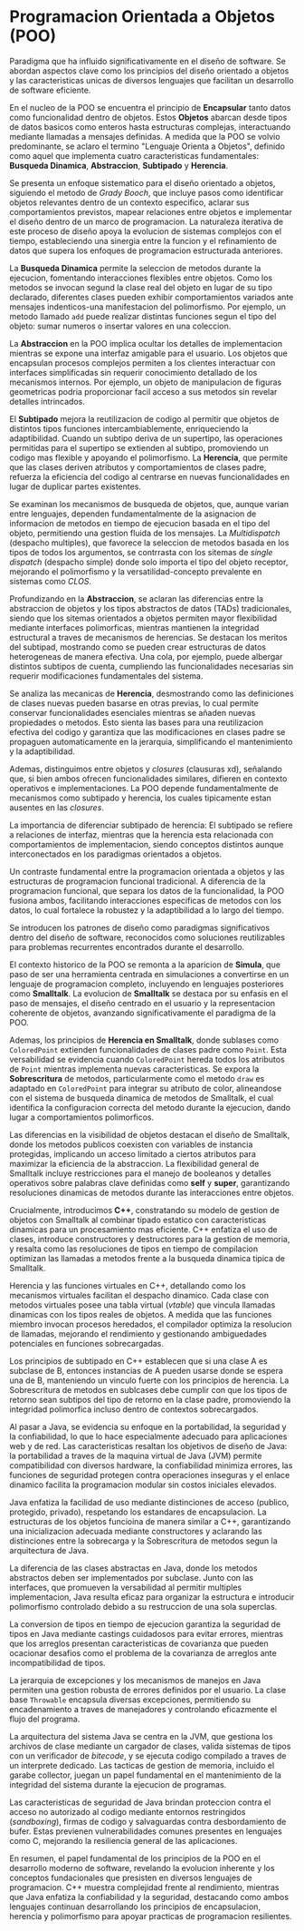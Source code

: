 # Programacion Orientada a Objetos (POO)

Paradigma que ha influido significativamente en el diseño de software. Se abordan aspectos clave como los principios del diseño orientado a objetos y las caracteristicas unicas de diversos lenguajes que facilitan un desarrollo de software eficiente.

En el nucleo de la POO se encuentra el principio de **Encapsular** tanto datos como funcionalidad dentro de objetos. Estos **Objetos** abarcan desde tipos de datos basicos como enteros hasta estructuras complejas, interactuando mediante llamadas a mensajes definidas. A medida que la POO se volvio predominante, se aclaro el termino "Lenguaje Orienta a Objetos", definido como aquel que implementa cuatro caracteristicas fundamentales: **Busqueda Dinamica**, **Abstraccion**, **Subtipado** y **Herencia**.

Se presenta un enfoque sistematico para el diseño orientado a objetos, siguiendo el metodo de *Grady Booch*,  que incluye pasos como identificar objetos relevantes dentro de un contexto especifico, aclarar sus comportamientos previstos, mapear relaciones entre objetos e implementar el diseño dentro de un marco de programacion. La naturaleza iterativa de este proceso de diseño apoya la evolucion de sistemas complejos con el tiempo, estableciendo una sinergia entre la funcion y el refinamiento de datos que supera los enfoques de programacion estructurada anteriores.

La **Busqueda Dinamica** permite la seleccion de metodos durante la ejecucion, fomentando interacciones flexibles entre objetos. Como los metodos se invocan segund la clase real del objeto en lugar de su tipo declarado, diferentes clases pueden exhibir comportamientos variados ante mensajes indenticos-una manifestacion del polimorfismo. Por ejemplo, un metodo llamado `add` puede realizar distintas funciones segun el tipo del objeto: sumar numeros o insertar valores en una coleccion.

La **Abstraccion** en la POO implica ocultar los detalles de implementacion mientras se expone una interfaz amigable para el usuario. Los objetos que encapsulan procesos complejos permiten a los clientes interactuar con interfaces simplificadas sin requerir conocimiento detallado de los mecanismos internos. Por ejemplo, un objeto de manipulacion de figuras geometricas podria proporcionar facil acceso a sus metodos sin revelar detalles intrincados.

El **Subtipado** mejora la reutilizacion de codigo al permitir que objetos de distintos tipos funciones intercambiablemente, enriqueciendo la adaptibilidad. Cuando un subtipo deriva de un supertipo, las operaciones permitidas para el supertipo se extienden al subtipo, promoviendo un codigo mas flexible y apoyando el polimorfismo. La **Herencia**, que permite que las clases deriven atributos y comportamientos de clases padre, refuerza la eficiencia del codigo al centrarse en nuevas funcionalidades en lugar de duplicar partes existentes.

Se examinan los mecanismos de busqueda de objetos, que, aunque varian entre lenguajes, dependen fundamentalmente de la asignacion de informacion de metodos en tiempo de ejecucion basada en el tipo del objeto, permitiendo una gestion fluida de los mensajes. La *Multidispatch* (despacho multiples), que favorece la seleccion de metodos basada en los tipos de todos los argumentos, se contrrasta con los sitemas de *single dispatch* (despacho simple) donde solo importa el tipo del objeto receptor, mejorando el polimorfismo y la versatilidad-concepto prevalente en sistemas como *CLOS*.

Profundizando en la **Abstraccion**, se aclaran las diferencias entre la abstraccion de objetos y los tipos abstractos de datos (TADs) tradicionales, siendo que los sitemas orientados a objetos permiten mayor flexibilidad mediante interfaces polimorficas, mientras mantienen la integridad estructural a traves de mecanismos de herencias. Se destacan los meritos del subtipad, mostrando como se pueden crear estructuras de datos heterogeneas de manera efectiva. Una cola, por ejemplo, puede albergar distintos subtipos de cuenta, cumpliendo las funcionalidades necesarias sin requerir modificaciones fundamentales del sistema.

Se analiza las mecanicas de **Herencia**, desmostrando como las definiciones de clases nuevas pueden basarse en otras previas, lo cual permite conservar funcionalidades esenciales mientras se añaden nuevas propiedades o metodos. Esto sienta las bases para una reutilizacion efectiva del codigo y garantiza que las modificaciones en clases padre se propaguen automaticamente en la jerarquia, simplificando el mantenimiento y la adaptibilidad.

Ademas, distinguimos entre objetos y *closures* (clausuras xd), señalando que, si bien ambos ofrecen funcionalidades similares, difieren en contexto operativos e implementaciones. La POO depende fundamentalmente de mecanismos como subtipado y herencia, los cuales tipicamente estan ausentes en las *closures*.

La importancia de diferenciar subtipado de herencia: El subtipado se refiere a relaciones de interfaz, mientras que la herencia esta relacionada con comportamientos de implementacion, siendo conceptos distintos aunque interconectados en los paradigmas orientados a objetos.

Un contraste fundamental entre la programacion orientada a objetos y las estructuras de programacion funcional tradicional. A diferencia de la programacion funcional, que separa los datos de la funcionalidad, la POO fusiona ambos, facilitando interacciones especificas de metodos con los datos, lo cual fortalece la robustez y la adaptibilidad a lo largo del tiempo.

Se introducen los patrones de diseño como paradigmas significativos dentro del diseño de software, reconocidos como soluciones reutilizables para problemas recurrentes encontrados durante el desarrollo.

El contexto historico de la POO se remonta a la aparicion de **Simula**, que paso de ser una herramienta centrada en simulaciones a convertirse en un lenguaje de programacion completo, incluyendo en lenguajes posteriores como **Smalltalk**. La evolucion de **Smalltalk** se destaca por su enfasis en el paso de mensajes, el diseño centrado en el usuario y la representacion coherente de objetos, avanzando significativamente el paradigma de la POO.

Ademas, los principios de **Herencia en Smalltalk**, donde sublases como `ColoredPoint` extienden funcionalidades de clases padre como `Point`. Esta versabilidad se evidencia cuando `ColoredPoint` hereda todos los atributos de `Point` mientras implementa nuevas caracteristicas. Se expora la **Sobrescritura** de metodos, particularmente como el metodo `draw` es adaptado en `ColoredPoint` para integrar su atributo de color, alineandose con el sistema de busqueda dinamica de metodos de Smalltalk, el cual identifica la configuracion correcta del metodo durante la ejecucion, dando lugar a comportamientos polimorficos.

Las diferencias en la visibilidad de objetos destacan el diseño de Smalltalk, donde los metodos publicos coexisten con variables de instancia protegidas, implicando un acceso limitado a ciertos atributos para maximizar la eficiencia de la abstraccion. La flexibilidad general de Smalltalk incluye restricciones para el manejo de booleanos y detalles operativos sobre palabras clave definidas como **self** y **super**, garantizando resoluciones dinamicas de metodos durante las interacciones entre objetos.

Crucialmente, introducimos **C++**, constratando su modelo de gestion de objetos con Smalltalk al combinar tipado estatico con caracteristicas dinamicas para un procesamiento mas eficiente. C++ enfatiza el uso de clases, introduce constructores y destructores para la gestion de memoria, y resalta como las resoluciones de tipos en tiempo de compilacion optimizan las llamadas a metodos frente a la busqueda dinamica tipica de Smalltalk.

Herencia y las funciones virtuales en C++, detallando como los mecanismos virtuales facilitan el despacho dinamico. Cada clase con metodos virtuales posee una tabla virtual (*vtable*) que vincula llamadas dinamicas con los tipos reales de objetos. A medida que las funciones miembro invocan procesos heredados, el compilador optimiza la resolucion de llamadas, mejorando el rendimiento y gestionando ambiguedades potenciales en funciones sobrecargadas.

Los principios de subtipado en C++ establecen que si una clase A es subclase de B, entonces instancias de A pueden usarse donde se espera una de B, manteniendo un vinculo fuerte con los principios de herencia. La Sobrescritura de metodos en sublcases debe cumplir con que los tipos de retorno sean subtipos del tipo de retorno en la clase padre, promoviendo la integridad polimorfica incluso dentro de contextos sobrecargados.

Al pasar a Java, se evidencia su enfoque en la portabilidad, la seguridad y la confiabilidad, lo que lo hace especialmente adecuado para aplicaciones web y de red. Las caracteristicas resaltan los objetivos de diseño de Java: la portabilidad a traves de la maquina virtual de Java (JVM) permite compatibilidad con diversos hardware, la confiabilidad minimiza errores, las funciones de seguridad protegen contra operaciones inseguras y el enlace dinamico facilita la programacion modular sin costos iniciales elevados.

Java enfatiza la facilidad de uso mediante distinciones de acceso (publico, protegido, privado), respetando los estandares de encapsulacion. La estructuras de los objetos funcioina de manera similar a C++, garantizando una inicializacion adecuada mediante constructores y aclarando las distinciones entre la sobrecarga y la Sobrescritura de metodos segun la arquitectura de Java.

La diferencia de las clases abstractas en Java, donde los metodos abstractos deben ser implementados por subclase. Junto con las interfaces, que promueven la versabilidad al permitir multiples implementacion, Java resulta eficaz para organizar la estructura e introducir polimorfismo controlado debido a su restruccion de una sola superclas.

La conversion de tipos en tiempo de ejecucion garantiza la seguridad de tipos en Java mediante castings cuidadosos para evitar errores, mientras que los arreglos presentan caracteristicas de covarianza que pueden ocacionar desafios como el problema de la covarianza de arreglos ante incompatibilidad de tipos.

La jerarquia de excepciones y los mecanismos de manejos en Java permiten una gestion robusta de errores definidos por el usuario. La clase base `Throwable` encapsula diversas excepciones, permitiendo su encadenamiento a traves de manejadores y controlando eficazmente el flujo del programa.

La arquitectura del sistema Java se centra en la JVM, que gestiona los archivos de clase mediante un cargador de clases, valida sistemas de tipos con un verificador de *bitecode*, y se ejecuta codigo compilado a traves de un interprete dedicado. Las tacticas de gestion de memoria, incluido el garabe collector, juegan un papel fundamental en el mantenimiento de la integridad del sistema durante la ejecucion de programas.

Las caracteristicas de seguridad de Java brindan proteccion contra el acceso no autorizado al codigo mediante entornos restringidos (*sandboxing*), firmas de codigo y salvaguardas contra desbordamiento de bufer. Estas previenen vulnerabilidades comunes presentes en lenguajes como C, mejorando la resiliencia general de las aplicaciones.

En resumen, el papel fundamental de los principios de la POO en el desarrollo moderno de software, revelando la evolucion inherente y los conceptos fundacionales que presisten en diversos lenguajes de programacion. C++ muestra complejidad frente al rendimiento, mientras que Java enfatiza la confiabilidad y la seguridad, destacando como ambos lenguajes continuan desarrollando los principios de encapsulacion, herencia y polimorfismo para apoyar practicas de programacion resilientes.
